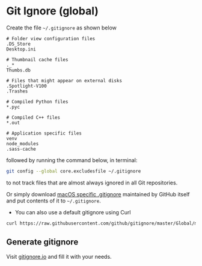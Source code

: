 # Git Ignore (global)

Create the file `~/.gitignore` as shown below

```gitignore
# Folder view configuration files
.DS_Store
Desktop.ini

# Thumbnail cache files
._*
Thumbs.db

# Files that might appear on external disks
.Spotlight-V100
.Trashes

# Compiled Python files
*.pyc

# Compiled C++ files
*.out

# Application specific files
venv
node_modules
.sass-cache
```

followed by running the command below, in terminal:

```sh
git config --global core.excludesfile ~/.gitignore
```

to not track files that are almost always ignored in all Git repositories.

Or simply download [macOS specific .gitignore](https://github.com/github/gitignore/blob/master/Global/macOS.gitignore) maintained by GitHub itself and put contents of it to `~/.gitignore`.

* You can also use a default gitignore using Curl

```sh
curl https://raw.githubusercontent.com/github/gitignore/master/Global/macOS.gitignore -o ~/.gitignore
```

## Generate gitignore

Visit [gitignore.io](https://www.gitignore.io/?templates=macos) and fill it with your needs.
